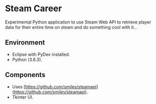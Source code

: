 # Steam Career
Experimental Python application to use Steam Web API to retrieve player data for their entire time on steam and do something cool with it...

## Environment
- Eclipse with PyDev installed.
- Python (3.6.3).

## Components
- Uses [https://github.com/smiley/steamapi](https://github.com/smiley/steamapi).
- Tkinter UI.